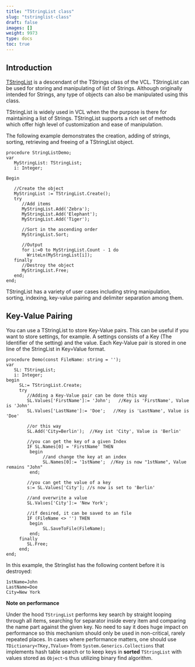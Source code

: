 ```yaml
---
title: "TStringList class"
slug: "tstringlist-class"
draft: false
images: []
weight: 9973
type: docs
toc: true
---
```


## Introduction
[TStringList][1] is a descendant of the TStrings class of the VCL. TStringList can be used for  storing and manipulating of list of Strings. Although originally intended for Strings, any type of objects can also be manipulated using this class. 

TStringList is widely used in VCL when the the purpose is there for maintaining a list of Strings. TStringList supports a rich set of methods which offer high level of customization and ease of manipulation.

The following example demonstrates the creation, adding of strings, sorting, retrieving and freeing of a TStringList object.

    procedure StringListDemo;
    var 
       MyStringList: TStringList;
       i: Integer;
    
    Begin
    
       //Create the object
       MyStringList := TStringList.Create();
       try
          //Add items
          MyStringList.Add('Zebra');
          MyStringList.Add('Elephant');
          MyStringList.Add('Tiger');
    
          //Sort in the ascending order
          MyStringList.Sort;
    
          //Output 
          for i:=0 to MyStringList.Count - 1 do
            WriteLn(MyStringList[i]);
       finally
          //Destroy the object
          MyStringList.Free;
       end;
    end;


TStringList has a variety of user cases including string manipulation, sorting, indexing, key-value pairing and delimiter separation among them. 


  [1]: http://docwiki.embarcadero.com/Libraries/Berlin/en/System.Classes.TStringList

## Key-Value Pairing
You can use a TStringList to store Key-Value pairs. This can be useful if you want to store settings, for example. A settings consists of a Key (The Identifier of the setting) and the value.
Each Key-Value pair is stored in one line of the StringList in Key=Value format.

    procedure Demo(const FileName: string = '');
    var
       SL: TStringList;
       i: Integer;
    begin
         SL:= TStringList.Create;
         try
            //Adding a Key-Value pair can be done this way
            SL.Values['FirstName']:= 'John';   //Key is 'FirstName', Value is 'John'
            SL.Values['LastName']:= 'Doe';   //Key is 'LastName', Value is 'Doe'
    
            //or this way
            SL.Add('City=Berlin');  //Key ist 'City', Value is 'Berlin'
    
            //you can get the key of a given Index
            IF SL.Names[0] = 'FirstName' THEN
             begin
                  //and change the key at an index
                  SL.Names[0]:= '1stName';  //Key is now "1stName", Value remains "John"
             end; 
          
            //you can get the value of a key
            s:= SL.Values['City']; //s now is set to 'Berlin'
    
            //and overwrite a value 
            SL.Values['City']:= 'New York';

            //if desired, it can be saved to an file
            IF (FileName <> '') THEN
             begin
                  SL.SaveToFile(FileName);
             end;
         finally
            SL.Free;
         end;
    end;

In this example, the Stringlist has the following content before it is destroyed:

    1stName=John
    LastName=Doe
    City=New York

**Note on performance**

Under the hood `TStringList` performs key search by straight looping through all items, searching for separator inside every item and comparing the name part against the given key. No need to say it does huge impact on performance so this mechanism should only be used in non-critical, rarely repeated places. In cases where performance matters, one should use `TDictionary<TKey,TValue>` from `System.Generics.Collections` that implements hash table search or to keep keys in **sorted** `TStringList` with values stored as `Object`-s thus utilizing binary find algorithm.

